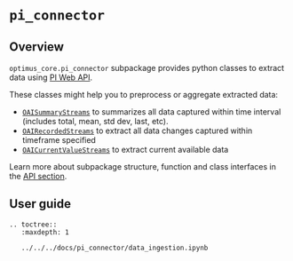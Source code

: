 # `pi_connector`

## Overview
`optimus_core.pi_connector` subpackage provides python classes to extract data using
[PI Web API](https://techsupport.osisoft.com/Documentation/PI-Web-API/help.html).

These classes might help you to preprocess or aggregate extracted data:
  - [`OAISummaryStreams`](../../../../../docs/build/apidoc/optimus_core/optimus_core.pi_connector.rst) to summarizes all data captured within time interval (includes total, mean, std dev, last, etc).
  - [`OAIRecordedStreams`](../../../../../docs/build/apidoc/optimus_core/optimus_core.pi_connector.rst) to extract all data changes captured within timeframe specified
  - [`OAICurrentValueStreams`](../../../../../docs/build/apidoc/optimus_core/optimus_core.pi_connector.rst) to extract current available data

Learn more about subpackage structure, function and class interfaces in the [API section](../../../../../docs/build/apidoc/optimus_core/optimus_core.pi_connector.rst).

## User guide

```{eval-rst}
.. toctree::
   :maxdepth: 1

   ../../../docs/pi_connector/data_ingestion.ipynb
 ```

